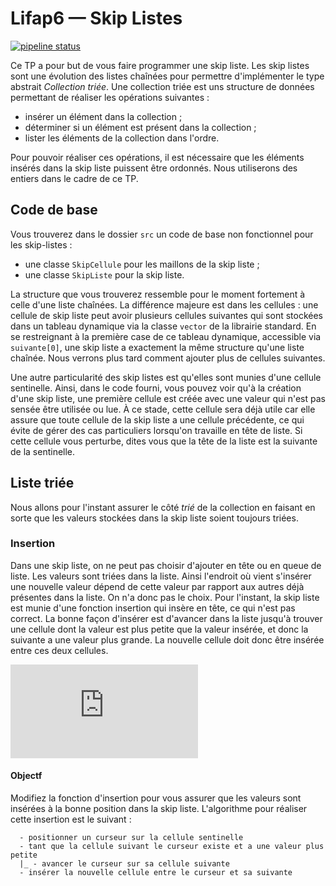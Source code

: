 # Lifap6 — Skip Listes

[![pipeline status](https://forge.univ-lyon1.fr/lifap6/tp-skiplist-etu/badges/master/pipeline.svg)](https://forge.univ-lyon1.fr/lifap6/tp-skiplist-etu/commits/master)

Ce TP a pour but de vous faire programmer une skip liste. Les skip listes sont
une évolution des listes chaînées pour permettre d'implémenter le type abstrait
*Collection triée*.  Une collection triée est uns structure de données
permettant de réaliser les opérations suivantes :

  * insérer un élément dans la collection ;
  * déterminer si un élément est présent dans la collection ;
  * lister les éléments de la collection dans l'ordre.

Pour pouvoir réaliser ces opérations, il est nécessaire que les éléments insérés
dans la skip liste puissent être ordonnés. Nous utiliserons des entiers dans le
cadre de ce TP.

## Code de base

Vous trouverez dans le dossier `src` un code de base non fonctionnel pour les
skip-listes :

  * une classe `SkipCellule` pour les maillons de la skip liste ;
  * une classe `SkipListe` pour la skip liste.

La structure que vous trouverez ressemble pour le moment fortement à celle d'une
liste chaînées. La différence majeure est dans les cellules : une cellule de
skip liste peut avoir plusieurs cellules suivantes qui sont stockées dans un
tableau dynamique via la classe `vector` de la librairie standard. En se
restreignant à la première case de ce tableau dynamique, accessible via
`suivante[0]`, une skip liste a exactement la même structure qu'une liste
chaînée. Nous verrons plus tard comment ajouter plus de cellules suivantes.

Une autre particularité des skip listes est qu'elles sont munies d'une cellule
sentinelle. Ainsi, dans le code fourni, vous pouvez voir qu'à la création d'une
skip liste, une première cellule est créée avec une valeur qui n'est pas sensée
être utilisée ou lue. À ce stade, cette cellule sera déjà utile car elle assure
que toute cellule de la skip liste a une cellule précédente, ce qui évite de
gérer des cas particuliers lorsqu'on travaille en tête de liste. Si cette
cellule vous perturbe, dites vous que la tête de la liste est la suivante de la
sentinelle.

## Liste triée

Nous allons pour l'instant assurer le côté *trié* de la collection en faisant en
sorte que les valeurs stockées dans la skip liste soient toujours triées.

### Insertion

Dans une skip liste, on ne peut pas choisir d'ajouter en tête ou en queue de
liste. Les valeurs sont triées dans la liste. Ainsi l'endroit où vient s'insérer
une nouvelle valeur dépend de cette valeur par rapport aux autres déjà présentes
dans la liste. On n'a donc pas le choix. Pour l'instant, la skip liste est munie
d'une fonction insertion qui insère en tête, ce qui n'est pas correct. La bonne
façon d'insérer est d'avancer dans la liste jusqu'à trouver une cellule dont la
valeur est plus petite que la valeur insérée, et donc la suivante a une valeur
plus grande. La nouvelle cellule doit donc être insérée entre ces deux cellules.

![insertion dans une skip list](https://forge.univ-lyon1.fr/api/v4/projects/23096/jobs/artifacts/master/raw/images/insertion_triee.pdf?job=tikz-build)

#### Objectf

Modifiez la fonction d'insertion pour vous assurer que les valeurs sont insérées
à la bonne position dans la skip liste. L'algorithme pour réaliser cette
insertion est le suivant :

```
  - positionner un curseur sur la cellule sentinelle
  - tant que la cellule suivant le curseur existe et a une valeur plus petite
  |_ - avancer le curseur sur sa cellule suivante
  - insérer la nouvelle cellule entre le curseur et sa suivante
